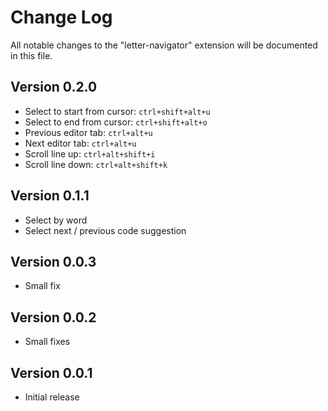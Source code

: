 # Change Log

All notable changes to the "letter-navigator" extension will be documented in this file.

## Version 0.2.0
- Select to start from  cursor: `ctrl+shift+alt+u`
- Select to end from cursor: `ctrl+shift+alt+o`
- Previous editor tab: `ctrl+alt+u`
- Next editor tab: `ctrl+alt+u`
- Scroll line up: `ctrl+alt+shift+i`
- Scroll line down: `ctrl+alt+shift+k`

## Version 0.1.1
- Select by word
- Select next / previous code suggestion

## Version 0.0.3
- Small fix

## Version 0.0.2
- Small fixes

## Version 0.0.1
- Initial release
